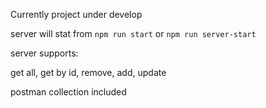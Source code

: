 Currently project under develop

server will stat from `npm run start` or `npm run server-start`

server supports:

get all, get by id, remove, add, update

postman collection included